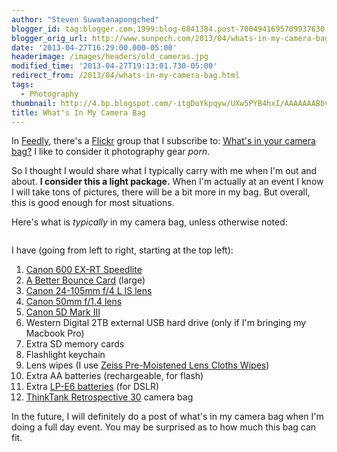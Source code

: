 ```yaml
---
author: "Steven Suwatanapongched"
blogger_id: tag:blogger.com,1999:blog-6841384.post-7004941695709937630
blogger_orig_url: http://www.sunpech.com/2013/04/whats-in-my-camera-bag.html
date: '2013-04-27T16:29:00.000-05:00'
headerimage: /images/headers/old_cameras.jpg
modified_time: '2013-04-27T19:13:01.730-05:00'
redirect_from: /2013/04/whats-in-my-camera-bag.html
tags:
  - Photography
thumbnail: http://4.bp.blogspot.com/-itgDoYkpqyw/UXw5PYB4hxI/AAAAAAABbvo/f3YFiG4A5XA/s600/IMG_20130427_134020.jpg
title: What's In My Camera Bag
---
```



In <a href="http://www.feedly.com/">Feedly</a>, there's a <a href="http://www.flickr.com/">Flickr</a> group that I subscribe to: <a href="http://www.flickr.com/groups/camerabag/pool/">What's in your camera bag?</a> I like to consider it photography gear <i>porn</i>.

So I thought I would share what I typically carry with me when I'm out and about. <b>I consider this a light package.</b> When I'm actually at an event I know I will take tons of pictures, there will be a bit more in my bag. But overall, this is good enough for most situations.

Here's what is <i>typically</i> in my camera bag, unless otherwise noted:

<img   border="0"  src="http://4.bp.blogspot.com/-itgDoYkpqyw/UXw5PYB4hxI/AAAAAAABbvo/f3YFiG4A5XA/s400/IMG_20130427_134020.jpg" alt=""  />

I have (going from left to right, starting at the top left):

<ol>
  <li><a href="http://www.amazon.com/gp/product/B007FH1KX2/ref=as_li_ss_tl?ie=UTF8&amp;camp=1789&amp;creative=390957&amp;creativeASIN=B007FH1KX2&amp;linkCode=as2&amp;tag=sunpech-20">Canon 600 EX-RT Speedlite</a></li>
  <li><a href="http://abetterbouncecard.com/">A Better Bounce Card</a> (large)</li>
  <li><a href="http://www.amazon.com/gp/product/B000B84KAW/ref=as_li_ss_tl?ie=UTF8&amp;camp=1789&amp;creative=390957&amp;creativeASIN=B000B84KAW&amp;linkCode=as2&amp;tag=sunpech-20">Canon 24-105mm f/4 L IS lens</a></li>
  <li><a href="http://www.amazon.com/gp/product/B00009XVCZ/ref=as_li_ss_tl?ie=UTF8&amp;camp=1789&amp;creative=390957&amp;creativeASIN=B00009XVCZ&amp;linkCode=as2&amp;tag=sunpech-20">Canon 50mm f/1.4 lens</a></li>
  <li><a href="http://www.amazon.com/gp/product/B007FGYZFI/ref=as_li_ss_tl?ie=UTF8&amp;camp=1789&amp;creative=390957&amp;creativeASIN=B007FGYZFI&amp;linkCode=as2&amp;tag=sunpech-20">Canon 5D Mark III</a></li>
  <li>Western Digital 2TB external USB hard drive (only if I'm bringing my Macbook Pro)</li>
  <li>Extra SD memory cards</li>
  <li>Flashlight keychain</li>
  <li>Lens wipes (I use <a href="http://www.amazon.com/gp/product/B0030E4UIQ/ref=as_li_ss_tl?ie=UTF8&amp;camp=1789&amp;creative=390957&amp;creativeASIN=B0030E4UIQ&amp;linkCode=as2&amp;tag=sunpech-20">Zeiss Pre-Moistened Lens Cloths Wipes</a>)</li>
  <li>Extra AA batteries (rechargeable, for flash)</li>
  <li>Extra <a href="http://www.amazon.com/gp/product/B005DEHVC8/ref=as_li_ss_tl?ie=UTF8&amp;camp=1789&amp;creative=390957&amp;creativeASIN=B005DEHVC8&amp;linkCode=as2&amp;tag=sunpech-20">LP-E6 batteries</a> (for DSLR)</li>
  <li><a href="http://www.amazon.com/gp/product/B0039ZJ15I/ref=as_li_ss_tl?ie=UTF8&amp;camp=1789&amp;creative=390957&amp;creativeASIN=B0039ZJ15I&amp;linkCode=as2&amp;tag=sunpech-20">ThinkTank Retrospective 30</a> camera bag</li>
</ol>

In the future, I will definitely do a post of what's in my camera bag when I'm doing a full day event. You may be surprised as to how much this bag can fit.